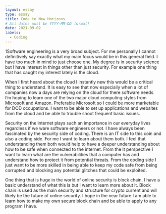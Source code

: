 ```yaml
---
layout: essay
type: essay
title: Code to New Horizons
# All dates must be YYYY-MM-DD format!
date: 2021-09-02
labels:
  - Coding
---
```


  1Software engineering is a very broad subject. For me personally I cannot definitively say exactly what my main focus would be in this general field. I have too much in mind to just choose one. My degree is in security science but I have interest in things other than just security. For example one thing that has caught my interest lately is the cloud.
  
  When I first heard about the cloud I instantly new this would be a critical thing to understand. It is easy to see that now especially when a lot of companies now a days are relying on the cloud for there software needs. I’m hoping to learn one of the two major cloud computing styles from Microsoft and Amazon. Preferable Microsoft so I could be more marketable for DOD occupations. I want to be able to set up applications and websites from the cloud and be able to trouble shoot frequent basic issues.
  
  Security on the internet plays such an importance in our everyday lives regardless if we ware software engineers or not. I have always been fascinated by the security side of coding. There is an IT side to this coin and also a coding side. For me I want to learn about them both. I feel that understanding them both would help to have a deeper understanding about how to be safe when connected to the internet. From the It perspective I want to learn what are the vulnerabilities that a computer has and understand how to protect it from potential threats. From the coding side I just want to be more skilled in being able to keep my code safe from being corrupted and blocking any potential glitches that could be exploited.
  
  One thing that is huge in the world of online security is block chain. I have a basic understand of what this is but I want to learn more about it. Block chain is used as the main security and structure for crypto current and will likely be the future of online security. I hope in the near future I am able to learn how to make my own secure block chain and be able to apply to any program I have.
